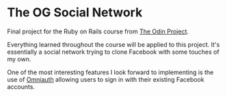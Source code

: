 # The OG Social Network

Final project for the Ruby on Rails course from [The Odin Project](https://www.theodinproject.com/courses/ruby-on-rails/lessons/final-project).

Everything learned throughout the course will be applied to this project. It's essentially a social network trying to clone Facebook with some touches of my own.

One of the most interesting features I look forward to implementing is the use of [Omniauth](https://github.com/omniauth/omniauth) allowing users to sign in with their existing Facebook accounts.

